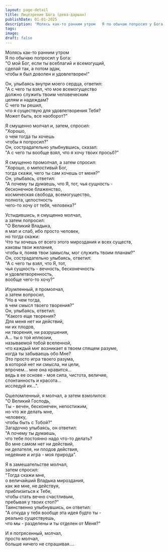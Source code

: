 ```yaml
---
layout: page-detail
title: Лицезрение Бога (дева-даршан)
publishDate: 01-01-2025
description: 'Молясь как-то ранним утром   Я по обычаю попросил у Бога:  "О мой Бог, если ты всеблагий и всемогущий,   сделай так, а потом эдак,  чтобы я был доволен и удовлетворен!"'
tags:
image:
draft: false
---
```

Молясь как-то ранним утром   
Я по обычаю попросил у Бога:  
"О мой Бог, если ты всеблагий и всемогущий,   
сделай так, а потом эдак,  
чтобы я был доволен и удовлетворен!"  
  
Он, улыбаясь внутри моего сердца, ответил:   
"А с чего ты взял, что мое всемогущество   
должно служить твоим человеческим   
целям и надеждам?  
С чего ты решил,  
что я существую для удовлетворения Тебя?  
Может быть, все наоборот?"  
  
Я смущенно молчал и, затем, спросил:   
"Хорошо,   
о чем тогда ты хочешь  
чтобы я попросил?"  
Он, сострадательно улыбнувшись, сказал:  
"А с чего ты вообще взял, что я хочу твоих просьб?"  
  
Я смущенно промолчал, а затем спросил:  
"Хорошо, о милостивый Бог,   
тогда скажи, чего ты сам хочешь от меня?"  
Он, улыбаясь, ответил:  
"А почему ты думаешь, что Я, тот, чья сущность -   
бесконечное блаженство,  
космическая свобода, всемогущество,  
полнота, целостность  
чего-то хочу от тебя, человека?"  
  
Устыдившись, я смущенно молчал,   
а затем попросил:  
"О Великий Владыка,  
я мал и слаб, ибо просто человек,   
но тогда скажи:  
Что ты хочешь от всего этого мироздания и всех существ,   
каковы твои желания,   
чтобы я, поняв твои замыслы, мог служить твоим планам?"  
Он, сострадательно улыбаясь, ответил:  
"А с чего ты взял, что Я, тот,   
чья сущность - вечность, бесконечность   
и удовлетворенность,  
вообще чего-то хочу?"  
  
Изумленный, я промолчал,   
а затем вопросил,   
"Но в чем тогда,  
в чем смысл твоего творения?"  
Он, улыбаясь, ответил:  
"Какого еще творения?  
Для меня нет ни действий,   
ни их плодов,   
ни творения, ни разрушения,   
А... ты о той иллюзии,   
называемой тобой вселенной,   
что каждый миг возникает в твоем спящем разуме,   
когда ты забываешь обо Мне?  
Это просто игра твоего разума,   
в которой нет ни смысла, ни цели,   
впрочем... мне она нравится...  
ведь в ее основе - моя сила, чистота, величие,  
спонтанность и красота...  
исследуй их...".  
  
Ошеломленный, я молчал, а затем взмолился:   
"О Великий Господь,   
Ты - вечен, бесконечен, непостижим,   
но что же делать мне,   
человеку,  
чтобы быть с Тобой?"  
Загадочно улыбаясь, он ответил:   
"А почему ты думаешь,   
что тебе постоянно надо что-то делать?  
Во мне самом нет ни действий,   
ни делателя, ни плодов действия,  
недеяние и игра - моя природа".  
  
Я в замешательстве молчал,   
затем спросил:  
"Тогда скажи мне,  
о величайший Владыка мироздания,  
как же мне, не действуя,   
приблизиться к Тебе,  
чтобы стать вечно счастливым,  
пребывая у твоих стоп?"  
Таинственно улыбнувшись, он ответил:  
"А откуда у тебя вообще эта идея будто ты -   
реально существуешь,   
что мы - разделены и ты отделен от Меня?"   
  
И я потрясенный, молчал,   
просто молчал,   
больше ничего не спрашивая....  
  
  
